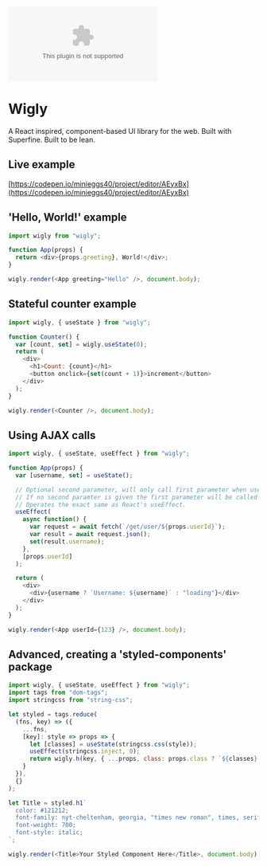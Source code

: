 [![gzip size](http://img.badgesize.io/https://unpkg.com/wigly/dist/wigly.es6.js.gz)](https://unpkg.com/wigly/dist/wigly.es6.js.gz)

# Wigly

A React inspired, component-based UI library for the web. Built with Superfine. Built to be lean.

## Live example

[https://codepen.io/minieggs40/project/editor/AEyxBx](https://codepen.io/minieggs40/project/editor/AEyxBx)

## 'Hello, World!' example

```javascript
import wigly from "wigly";

function App(props) {
  return <div>{props.greeting}, World!</div>;
}

wigly.render(<App greeting="Hello" />, document.body);
```

## Stateful counter example

```javascript
import wigly, { useState } from "wigly";

function Counter() {
  var [count, set] = wigly.useState(0);
  return (
    <div>
      <h1>Count: {count}</h1>
      <button onclick={set(count + 1)}>increment</button>
    </div>
  );
}

wigly.render(<Counter />, document.body);
```

## Using AJAX calls

```javascript
import wigly, { useState, useEffect } from "wigly";

function App(props) {
  var [username, set] = useState();

  // Optional second parameter, will only call first parameter when userId value changes.
  // If no second paramter is given the first parameter will be called after every render.
  // Operates the exact same as React's useEffect.
  useEffect(
    async function() {
      var request = await fetch(`/get/user/${props.userId}`);
      var result = await request.json();
      set(result.username);
    },
    [props.userId]
  );

  return (
    <div>
      <div>{username ? `Username: ${username}` : "loading"}</div>
    </div>
  );
}

wigly.render(<App userId={123} />, document.body);
```

## Advanced, creating a 'styled-components' package

```javascript
import wigly, { useState, useEffect } from "wigly";
import tags from "dom-tags";
import stringcss from "string-css";

let styled = tags.reduce(
  (fns, key) => ({
    ...fns,
    [key]: style => props => {
      let [classes] = useState(stringcss.css(style));
      useEffect(stringcss.inject, 0);
      return wigly.h(key, { ...props, class: props.class ? `${classes} ${props.class}` : classes });
    }
  }),
  {}
);

let Title = styled.h1`
  color: #121212;
  font-family: nyt-cheltenham, georgia, "times new roman", times, serif;
  font-weight: 700;
  font-style: italic;
`;

wigly.render(<Title>Your Styled Component Here</Title>, document.body);
```
